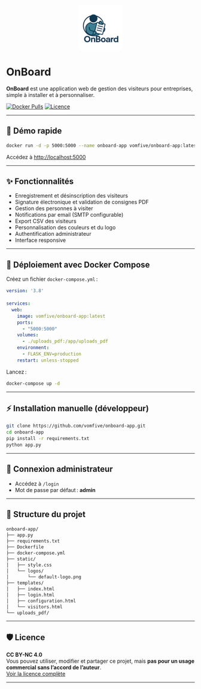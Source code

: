 <div align="center">
  <img src="./static/logos/default-logo.png" width="120" alt="OnBoard Logo" />
</div>

# OnBoard

**OnBoard** est une application web de gestion des visiteurs pour entreprises, simple à installer et à personnaliser.

[![Docker Pulls](https://img.shields.io/docker/pulls/vomfive/onboard-app)](https://hub.docker.com/r/vomfive/onboard-app)
[![Licence](https://img.shields.io/badge/Licence-CC%20BY--NC%204.0-blue)](https://creativecommons.org/licenses/by-nc/4.0/)

---

## 🚀 Démo rapide

```bash
docker run -d -p 5000:5000 --name onboard-app vomfive/onboard-app:latest
```

Accédez à [http://localhost:5000](http://localhost:5000)

---

## ✨ Fonctionnalités

- Enregistrement et désinscription des visiteurs
- Signature électronique et validation de consignes PDF
- Gestion des personnes à visiter
- Notifications par email (SMTP configurable)
- Export CSV des visiteurs
- Personnalisation des couleurs et du logo
- Authentification administrateur
- Interface responsive

---

## 🐳 Déploiement avec Docker Compose

Créez un fichier `docker-compose.yml` :

```yaml
version: '3.8'

services:
  web:
    image: vomfive/onboard-app:latest
    ports:
      - "5000:5000"
    volumes:
      - ./uploads_pdf:/app/uploads_pdf
    environment:
      - FLASK_ENV=production
    restart: unless-stopped
```

Lancez :

```bash
docker-compose up -d
```

---

## ⚡ Installation manuelle (développeur)

```bash
git clone https://github.com/vomfive/onboard-app.git
cd onboard-app
pip install -r requirements.txt
python app.py
```

---

## 🔑 Connexion administrateur

- Accédez à `/login`
- Mot de passe par défaut : **admin**

---

## 📁 Structure du projet

```
onboard-app/
├── app.py
├── requirements.txt
├── Dockerfile
├── docker-compose.yml
├── static/
│   ├── style.css
│   └── logos/
│       └── default-logo.png
├── templates/
│   ├── index.html
│   ├── login.html
│   ├── configuration.html
│   └── visitors.html
└── uploads_pdf/
```

---

## 🛡️ Licence

**CC BY-NC 4.0**  
Vous pouvez utiliser, modifier et partager ce projet, mais **pas pour un usage commercial sans l’accord de l’auteur**.  
[Voir la licence complète](https://creativecommons.org/licenses/by-nc/4.0/)

---